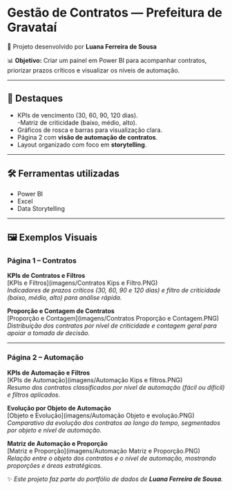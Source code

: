# Gestão de Contratos — Prefeitura de Gravataí  

📌 Projeto desenvolvido por **Luana Ferreira de Sousa**  

📊 **Objetivo:** Criar um painel em Power BI para acompanhar contratos, priorizar prazos críticos e visualizar os níveis de automação.  

---

## 🔹 Destaques  
- KPIs de vencimento (30, 60, 90, 120 dias).  
-Matriz de criticidade (baixo, médio, alto).  
- Gráficos de rosca e barras para visualização clara.  
- Página 2 com **visão de automação de contratos**.  
- Layout organizado com foco em **storytelling**.  

---

## 🛠 Ferramentas utilizadas  
- Power BI  
- Excel  
- Data Storytelling  

---  
## 🖼 Exemplos Visuais  

### Página 1 – Contratos  

**KPIs de Contratos e Filtros**  
[KPIs e Filtros](imagens/Contratos Kips e Filtro.PNG)  
*Indicadores de prazos críticos (30, 60, 90 e 120 dias) e filtro de criticidade (baixo, médio, alto) para análise rápida.*  

**Proporção e Contagem de Contratos**  
[Proporção e Contagem](imagens/Contratos Proporção e Contagem.PNG)  
*Distribuição dos contratos por nível de criticidade e contagem geral para apoiar a tomada de decisão.*  

---

### Página 2 – Automação  

**KPIs de Automação e Filtros**  
[KPIs de Automação](imagens/Automação Kips e filtros.PNG)  
*Resumo dos contratos classificados por nível de automação (fácil ou difícil) e filtros aplicados.*  

**Evolução por Objeto de Automação**  
[Objeto e Evolução](imagens/Automação Objeto e evolução.PNG)  
*Comparativo da evolução dos contratos ao longo do tempo, segmentados por objeto e nível de automação.*  

**Matriz de Automação e Proporção**  
[Matriz e Proporção](imagens/Automação Matriz e Proporção.PNG)  
*Relação entre o objeto dos contratos e o nível de automação, mostrando proporções e áreas estratégicas.*  


✨ *Este projeto faz parte do portfólio de dados de **Luana Ferreira de Sousa**.*
